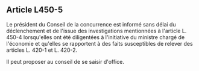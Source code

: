 Article L450-5
----
Le président du Conseil de la concurrence est informé sans délai du
déclenchement et de l'issue des investigations mentionnées à l'article L. 450-4
lorsqu'elles ont été diligentées à l'initiative du ministre chargé de l'économie
et qu'elles se rapportent à des faits susceptibles de relever des articles L.
420-1 et L. 420-2.

Il peut proposer au conseil de se saisir d'office.
